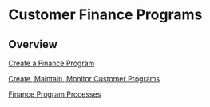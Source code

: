 ﻿# Customer Finance Programs


## Overview
[Create a Finance Program](./BaseFinanceProgram.md)

[Create, Maintain, Monitor Customer Programs](./CreateMaintainMonitorCustomerPrograms.md)

[Finance Program Processes](./FinanceProgramProcesses.md)
